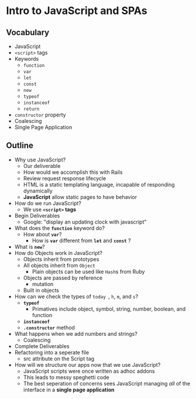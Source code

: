 # Intro to JavaScript and SPAs

## Vocabulary

- JavaScript
- `<script>` tags
- Keywords
  - `function`
  - `var`
  - `let`
  - `const`
  - `new`
  - `typeof`
  - `instanceof`
  - `return`
- `constructor` property
- Coalescing
- Single Page Application

## Outline

- Why use JavaScript?
  - Our deliverable
  - How would we accomplish this with Rails
  - Review request response lifecycle
  - HTML is a static templating language, incapable of responding dynamically
  - **JavaScript** allow static pages to have behavior
- How do we run JavaScript?
  - We use **`<script>` tags**
- Begin Deliverables
  - Google: "display an updating clock with javascript"
- What does the **`function`** keyword do?
  - How about **`var`**?
    - How is **`var`** different from **`let`**  and **`const`** ?
- What is **`new`**?
- How do Objects work in JavaScript?
  - Objects inherit from prototypes
  - All objects inherit from `Object`
    - Plain objects can be used like `Hash`s from Ruby
  - Objects are passed by reference
    - mutation
  - Built in objects
- How can we check the types of `today `, `h`, `m`, and `s`?
  - **`typeof`**
    - Primatives include object, symbol, string, number, boolean, and function
  - **`instanceof`**
  - **`.constructor`** method
- What happens when we add numbers and strings?
  - Coalescing
- Complete Deliverables
- Refactoring into a seperate file
  - src attribute on the Script tag
- How will we structure our apps now that we use JavaScript?
  - JavaScript scripts were once written as adhoc addons
  - This leads to messy speghetti code
  - The best seperation of concerns sees JavaScript managing *all* of the interface in a **single page application**